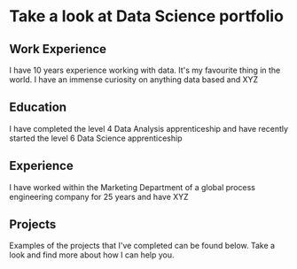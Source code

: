 # Take a look at Data Science portfolio

## Work Experience
I have 10 years experience working with data. It's my favourite thing in the world. I have an immense curiosity on anything data based and XYZ

## Education
I have completed the level 4 Data Analysis apprenticeship and have recently started the level 6 Data Science apprenticeship

## Experience
I have worked within the Marketing Department of a global process engineering company for 25 years and have XYZ

## Projects
Examples of the projects that I've completed can be found below. Take a look and find more about how I can help you.
